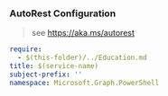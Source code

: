 ### AutoRest Configuration

> see https://aka.ms/autorest

``` yaml
require:
  - $(this-folder)/../Education.md
title: $(service-name)
subject-prefix: ''
namespace: Microsoft.Graph.PowerShell
```
